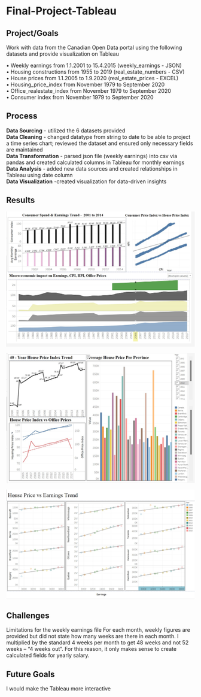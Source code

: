 # Final-Project-Tableau

## Project/Goals
Work with data from the Canadian Open Data portal using the following datasets and provide visualization on Tableau  
  
•	Weekly earnings from 1.1.2001 to 15.4.2015 (weekly_earnings - JSON)  
•	Housing constructions from 1955 to 2019 (real_estate_numbers - CSV)  
•	House prices from 1.1.2005 to 1.9.2020 (real_estate_prices - EXCEL)  
•	Housing_price_index from November 1979 to September 2020  
•	Office_realestate_index from November 1979 to September 2020  
•	Consumer index from November 1979 to September 2020  


## Process
**Data Sourcing** - utilized the 6 datasets provided  
**Data Cleaning** - changed datatype from string to date to be able to project a time series chart; reviewed the dataset and ensured only necessary fields are maintained  
**Data Transformation** - parsed json file (weekly earnings) into csv via pandas and created calculated columns in Tableau for monthly earnings  
**Data Analysis** - added new data sources and created relationships in Tableau using date column  
**Data Visualization** -created visualization for data-driven insights  

## Results

![Alt Text](https://github.com/Sarah-Data/LHL-Data-Visualization-and-Dashboards-with-Tableau/blob/main/CPI%20vs%20HPI.jpg)

![Alt Text](https://github.com/Sarah-Data/LHL-Data-Visualization-and-Dashboards-with-Tableau/blob/main/House%20Price%20Trend.jpg)

![Alt Text]( https://github.com/Sarah-Data/LHL-Data-Visualization-and-Dashboards-with-Tableau/blob/main/House%20Price%20vs%20Earnings%20Trend.jpg)

## Challenges 
Limitations for the weekly earnings file
For each month, weekly figures are provided but did not state how many weeks are there in each month. I multiplied by the standard 4 weeks per month to get 48 weeks and not 52 weeks – “4 weeks out”. For this reason, it only makes sense to create calculated fields for yearly salary. 

## Future Goals
I would make the Tableau more interactive
